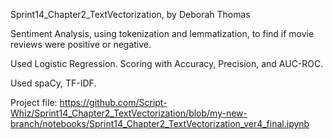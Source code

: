 Sprint14_Chapter2_TextVectorization, by Deborah Thomas

Sentiment Analysis, using tokenization and lemmatization, to find if movie reviews were positive or negative.

Used Logistic Regression. Scoring with Accuracy, Precision, and AUC-ROC.

Used spaCy, TF-IDF.

Project file:
https://github.com/Script-Whiz/Sprint14_Chapter2_TextVectorization/blob/my-new-branch/notebooks/Sprint14_Chapter2_TextVectorization_ver4_final.ipynb
